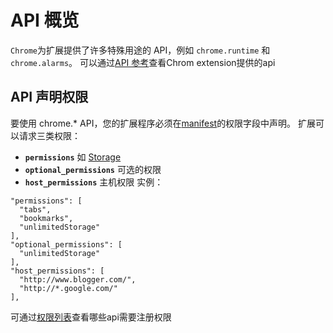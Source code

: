 # API 概览

`Chrome`为扩展提供了许多特殊用途的 API，例如 `chrome.runtime` 和 `chrome.alarms`。
可以通过[API 参考](https://developer.chrome.com/docs/extensions/reference/)查看Chrom extension提供的api

## API 声明权限

要使用 chrome.* API，您的扩展程序必须在[manifest](https://developer.chrome.com/docs/extensions/mv3/manifest/)的权限字段中声明。
扩展可以请求三类权限：

- **`permissions`** 如 [Storage](https://developer.chrome.com/docs/extensions/reference/storage/)
- **`optional_permissions`** 可选的权限
- **`host_permissions`** 主机权限
实例：

```
"permissions": [
  "tabs",
  "bookmarks",
  "unlimitedStorage"
],
"optional_permissions": [
  "unlimitedStorage"
],
"host_permissions": [
  "http://www.blogger.com/",
  "http://*.google.com/"
],
```

可通过[权限列表](https://developer.chrome.com/docs/extensions/mv3/declare_permissions/)查看哪些api需要注册权限
